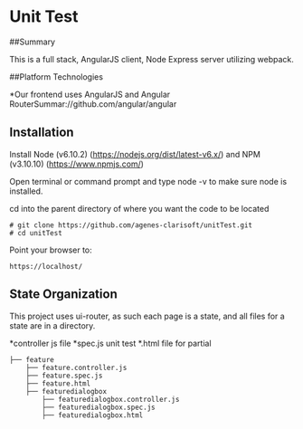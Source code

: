 # **Unit Test**

##Summary

This is a full stack, AngularJS client, Node Express server utilizing webpack.

##Platform Technologies

*Our frontend uses AngularJS and Angular RouterSummar://github.com/angular/angular


## Installation

Install Node (v6.10.2) (https://nodejs.org/dist/latest-v6.x/) and NPM (v3.10.10) (https://www.npmjs.com/)

Open terminal or command prompt and type node -v to make sure node is installed.

cd into the parent directory of where you want the code to be located

    # git clone https://github.com/agenes-clarisoft/unitTest.git
    # cd unitTest

Point your browser to:

    https://localhost/

## State Organization

This project uses ui-router, as such each page is a state, and all files
for a state are in a directory.

*controller js file
*spec.js unit test
*.html file for partial

```
├── feature
    ├── feature.controller.js
    ├── feature.spec.js
    ├── feature.html
    ├── featuredialogbox
        ├── featuredialogbox.controller.js
        ├── featuredialogbox.spec.js
        ├── featuredialogbox.html

```